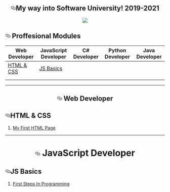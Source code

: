 <div class="Box-body">
        <article class="markdown-body entry-content p-5" itemprop="text"><h1 align="center"><a id="user-content-my-way-into-software-university-20172018" class="anchor" aria-hidden="true" href="#my-way-into-software-university-20172018"><svg class="octicon octicon-link" viewBox="0 0 16 16" version="1.1" width="16" height="16" aria-hidden="true"><path fill-rule="evenodd" d="M4 9h1v1H4c-1.5 0-3-1.69-3-3.5S2.55 3 4 3h4c1.45 0 3 1.69 3 3.5 0 1.41-.91 2.72-2 3.25V8.59c.58-.45 1-1.27 1-2.09C10 5.22 8.98 4 8 4H4c-.98 0-2 1.22-2 2.5S3 9 4 9zm9-3h-1v1h1c1 0 2 1.22 2 2.5S13.98 12 13 12H9c-.98 0-2-1.22-2-2.5 0-.83.42-1.64 1-2.09V6.25c-1.09.53-2 1.84-2 3.25C6 11.31 7.55 13 9 13h4c1.45 0 3-1.69 3-3.5S14.5 6 13 6z"></path></svg></a>My way into Software University! 2019-2021</h1> 
<p align="center">
<a href="https://softuni.bg/" rel="nofollow" class="insta_img_parent_ext_el"><img src="https://camo.githubusercontent.com/ca50f01503f2707d8d3126f4d2b25bda9337996c/68747470733a2f2f692e696d6775722e636f6d2f427652337539752e706e67" data-canonical-src="https://i.imgur.com/BvR3u9u.png" style="max-width:100%;" data-insta_upload_ext_elem="1"> <div class="insta_img_icon_wrap_ext_el" title="Send to Direct" style="top: 776px; left: 337px;"><div class="insta_img_icon_ext_el"></div></div></a>
</p>
  <h1 align="left"><a id="user-content--proffesional-modules-" class="anchor" aria-hidden="true" href="#-proffesional-modules-"><svg class="octicon octicon-link" viewBox="0 0 16 16" version="1.1" width="16" height="16" aria-hidden="true"><path fill-rule="evenodd" d="M4 9h1v1H4c-1.5 0-3-1.69-3-3.5S2.55 3 4 3h4c1.45 0 3 1.69 3 3.5 0 1.41-.91 2.72-2 3.25V8.59c.58-.45 1-1.27 1-2.09C10 5.22 8.98 4 8 4H4c-.98 0-2 1.22-2 2.5S3 9 4 9zm9-3h-1v1h1c1 0 2 1.22 2 2.5S13.98 12 13 12H9c-.98 0-2-1.22-2-2.5 0-.83.42-1.64 1-2.09V6.25c-1.09.53-2 1.84-2 3.25C6 11.31 7.55 13 9 13h4c1.45 0 3-1.69 3-3.5S14.5 6 13 6z"></path></svg></a> Proffesional Modules </h1>
<table>
<thead>
<tr>
<th>Web Developer</th>
<th>JavaScript Developer</th>
<th>C# Developer</th>
<th>Python Developer</th>
<th>Java Developer</th>


</tr>
</thead>

<tbody>
<tr> 
<td><a href="#html-and-css">HTML & CSS</a></td> 
  <td><a href="#js-basics">JS Basics</a></td> 
  <td><a href=""></a></td> 
  <td><a href=""></a></td> 
  <td><a href=""></a></td> 
</tr>
<tr>
<td><a href=""></a></td>
  <td><a href=""></a></td> 
  <td><a href=""></a></td> 
  <td><a href=""></a></td> 
  <td><a href=""></a></td> 
</tr>
<tr>
<td><a href=""></a></td>
        </tr>

</tbody>
</table>
<hr>
<h1 align="center"><a id="user-content-my-way-into-software-university-20172018" class="anchor" aria-hidden="true" href="#my-way-into-software-university-20172018"><svg class="octicon octicon-link" viewBox="0 0 16 16" version="1.1" width="16" height="16" aria-hidden="true"><path fill-rule="evenodd" d="M4 9h1v1H4c-1.5 0-3-1.69-3-3.5S2.55 3 4 3h4c1.45 0 3 1.69 3 3.5 0 1.41-.91 2.72-2 3.25V8.59c.58-.45 1-1.27 1-2.09C10 5.22 8.98 4 8 4H4c-.98 0-2 1.22-2 2.5S3 9 4 9zm9-3h-1v1h1c1 0 2 1.22 2 2.5S13.98 12 13 12H9c-.98 0-2-1.22-2-2.5 0-.83.42-1.64 1-2.09V6.25c-1.09.53-2 1.84-2 3.25C6 11.31 7.55 13 9 13h4c1.45 0 3-1.69 3-3.5S14.5 6 13 6z"></path></svg></a>
  Web Developer</h1> 

<h2><a id="html-and-css" class="anchor" aria-hidden="true" href="#web-fundamentals---html5"><svg class="octicon octicon-link" viewBox="0 0 16 16" version="1.1" width="16" height="16" aria-hidden="true"><path fill-rule="evenodd" d="M4 9h1v1H4c-1.5 0-3-1.69-3-3.5S2.55 3 4 3h4c1.45 0 3 1.69 3 3.5 0 1.41-.91 2.72-2 3.25V8.59c.58-.45 1-1.27 1-2.09C10 5.22 8.98 4 8 4H4c-.98 0-2 1.22-2 2.5S3 9 4 9zm9-3h-1v1h1c1 0 2 1.22 2 2.5S13.98 12 13 12H9c-.98 0-2-1.22-2-2.5 0-.83.42-1.64 1-2.09V6.25c-1.09.53-2 1.84-2 3.25C6 11.31 7.55 13 9 13h4c1.45 0 3-1.69 3-3.5S14.5 6 13 6z"></path></svg></a>HTML & CSS</h2>
<ol>
<li><a href="https://github.com/f0naX-C/Software-University/tree/master/HTML%20%26%20CSS/My%20First%20HTML%20Page">My First HTML Page</a></li>

</ol>

</article>
      </div>
   <hr>
      <h1 align="center"><a id="user-content-my-way-into-software-university-20172018" class="anchor" aria-hidden="true" href="#my-way-into-software-university-20172018"><svg class="octicon octicon-link" viewBox="0 0 16 16" version="1.1" width="16" height="16" aria-hidden="true"><path fill-rule="evenodd" d="M4 9h1v1H4c-1.5 0-3-1.69-3-3.5S2.55 3 4 3h4c1.45 0 3 1.69 3 3.5 0 1.41-.91 2.72-2 3.25V8.59c.58-.45 1-1.27 1-2.09C10 5.22 8.98 4 8 4H4c-.98 0-2 1.22-2 2.5S3 9 4 9zm9-3h-1v1h1c1 0 2 1.22 2 2.5S13.98 12 13 12H9c-.98 0-2-1.22-2-2.5 0-.83.42-1.64 1-2.09V6.25c-1.09.53-2 1.84-2 3.25C6 11.31 7.55 13 9 13h4c1.45 0 3-1.69 3-3.5S14.5 6 13 6z"></path></svg></a>
  JavaScript Developer</h1> 
  
  <h2><a id="js-basics" class="anchor" aria-hidden="true" href="#web-fundamentals---html5"><svg class="octicon octicon-link" viewBox="0 0 16 16" version="1.1" width="16" height="16" aria-hidden="true"><path fill-rule="evenodd" d="M4 9h1v1H4c-1.5 0-3-1.69-3-3.5S2.55 3 4 3h4c1.45 0 3 1.69 3 3.5 0 1.41-.91 2.72-2 3.25V8.59c.58-.45 1-1.27 1-2.09C10 5.22 8.98 4 8 4H4c-.98 0-2 1.22-2 2.5S3 9 4 9zm9-3h-1v1h1c1 0 2 1.22 2 2.5S13.98 12 13 12H9c-.98 0-2-1.22-2-2.5 0-.83.42-1.64 1-2.09V6.25c-1.09.53-2 1.84-2 3.25C6 11.31 7.55 13 9 13h4c1.45 0 3-1.69 3-3.5S14.5 6 13 6z"></path></svg></a>JS Basics</h2>
  <ol>
<li><a href="https://github.com/f0naX-C/Software-University/tree/master/JS%20Basics/First%20Steps%20In%20Programming">First Steps In Programming</a></li>

</ol>
  

 
